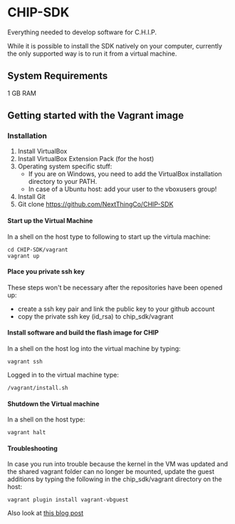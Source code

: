 # CHIP-SDK
Everything needed to develop software for C.H.I.P.

While it is possible to install the SDK natively on your computer, currently the only supported way is to run it from a virtual machine.

## System Requirements
1 GB RAM

## Getting started with the Vagrant image


### Installation
1. Install VirtualBox
2. Install VirtualBox Extension Pack (for the host)
3. Operating system specific stuff:
   - If you are on Windows, you need to add the VirtualBox installation directory to your PATH.
   - In case of a Ubuntu host: add your user to the vboxusers group!
4. Install Git
4. Git clone https://github.com/NextThingCo/CHIP-SDK

#### Start up the Virtual Machine
In a shell on the host type to following to start up the virtula machine:

    cd CHIP-SDK/vagrant
    vagrant up

#### Place you private ssh key
These steps won't be necessary after the repositories have been opened up:
 - create a ssh key pair and link the public key to your github account
 - copy the private ssh key (id_rsa) to chip_sdk/vagrant

#### Install software and build the flash image for CHIP
In a shell on the host log into the virtual machine by typing:

    vagrant ssh

Logged in to the virtual machine type:

    /vagrant/install.sh

#### Shutdown the Virtual machine
In a shell on the host type:

    vagrant halt

#### Troubleshooting
In case you run into trouble because the kernel in the VM was updated and the shared vagrant folder can no longer be mounted, update the guest additions by typing the following in the chip_sdk/vagrant directory on the host:

    vagrant plugin install vagrant-vbguest

Also look at [this blog post](http://kvz.io/blog/2013/01/16/vagrant-tip-keep-virtualbox-guest-additions-in-sync/)

